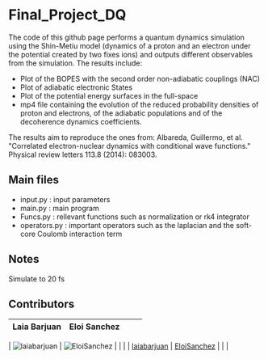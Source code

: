 # Final_Project_DQ

The code of this github page performs a quantum dynamics simulation using the Shin-Metiu model (dynamics of a proton and an electron under the potential created by two fixes ions) and outputs different observables from the simulation. The results include:

- Plot of the BOPES with the second order non-adiabatic couplings (NAC)
- Plot of adiabatic electronic States
- Plot of the potential energy surfaces in the full-space
- mp4 file containing the evolution of the reduced probability densities of proton and electrons, of the adiabatic populations and of the decoherence dynamics coefficients. 

The results aim to reproduce the ones from: Albareda, Guillermo, et al. "Correlated electron-nuclear dynamics with conditional wave functions." Physical review letters 113.8 (2014): 083003.

## Main files
- input.py : input parameters
- main.py : main program 
- Funcs.py : rellevant functions such as normalization or rk4 integrator
- operators.py : important operators such as the laplacian and the soft-core Coulomb interaction term

## Notes
Simulate to 20 fs

## Contributors

| Laia Barjuan                          |Eloi Sanchez                                |                                       |                                            |
| --------------------------------------| ------------------------------------------ | --------------------------------------| ------------------------------------------ |

| ![laiabarjuan](https://avatars.githubusercontent.com/u/79266111 "laiabarjuan") | ![EloiSanchez](https://avatars.githubusercontent.com/u/79266117 "EloiSanchez") |  |  |
| [laiabarjuan](https://github.com/laiabarjuan)                                  | [EloiSanchez](https://github.com/EloiSanchez)                                  |  |  |



